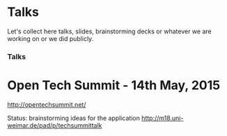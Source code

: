 Talks
===

Let's collect here talks, slides, brainstorming decks or whatever we are working on or we did publicly.

### Talks

# Open Tech Summit - 14th May, 2015 
http://opentechsummit.net/

Status: brainstorming ideas for the application http://m18.uni-weimar.de/pad/p/techsummittalk
